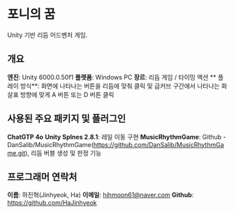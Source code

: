 # 포니의 꿈

Unity 기반 리듬 어드벤처 게임.

## 개요

**엔진**: Unity 6000.0.50f1
**플랫폼**: Windows PC
**장르**: 리듬 게임 / 타이밍 액션
** 플레이 방식**: 화면에 나타나는 버튼을 리듬에 맞춰 클릭 및 급커브 구간에서 나타나는 화살표 방향에 맞게 A 버튼 또는 D 버튼 클릭

## 사용된 주요 패키지 및 플러그인

**ChatGTP 4o**
**Unity Splnes 2.8.1**: 레일 이동 구현
**MusicRhythmGame**: Github - DanSalib/MusicRhythmGame(https://github.com/DanSalib/MusicRhythmGame.git), 리듬 버블 생성 및 판정 기능

## 프로그래머 연락처
**이름**: 하진혁(Jinhyeok, Ha)
**이메일**: hjhmoon61@naver.com
**Github**: https://github.com/HaJinhyeok
